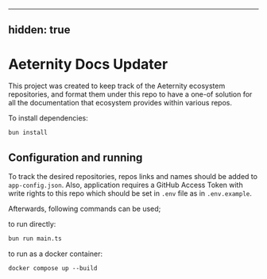 ----
hidden: true
---

# Aeternity Docs Updater

This project was created to keep track of the Aeternity ecosystem repositories, and format them under this repo to have a one-of solution for all the documentation that ecosystem provides within various repos.

To install dependencies:

```bash
bun install
```

## Configuration and running

To track the desired repositories, repos links and names should be added to `app-config.json`. Also, application requires a GitHub Access Token with write rights to this repo which should be set in `.env` file as in `.env.example`.

Afterwards, following commands can be used;

to run directly:

```bash
bun run main.ts
```

to run as a docker container:

```
docker compose up --build
```
